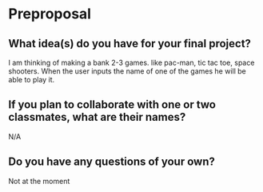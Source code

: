 
# Preproposal

## What idea(s) do you have for your final project?

I am thinking of making a bank 2-3 games. like pac-man, tic tac toe, space shooters. When the user inputs the name of one of the games he will be able to play it.

## If you plan to collaborate with one or two classmates, what are their names?

N/A

## Do you have any questions of your own?

Not at the moment
